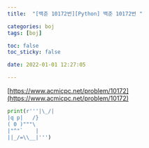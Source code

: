 ```yaml
---
title:  "[백준 10172번][Python] 백준 10172번 "

categories: boj
tags: [boj]

toc: false
toc_sticky: false

date: 2022-01-01 12:27:05

---
```

[https://www.acmicpc.net/problem/10172](https://www.acmicpc.net/problem/10172)

```python
print(r'''|\_/|
|q p|   /}
( 0 )"""\
|"^"`    |
||_/=\\__|''')
```